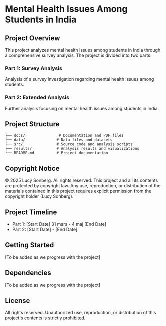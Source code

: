 # Mental Health Issues Among Students in India

## Project Overview
This project analyzes mental health issues among students in India through a comprehensive survey analysis. The project is divided into two parts:

### Part 1: Survey Analysis
Analysis of a survey investigation regarding mental health issues among students.

### Part 2: Extended Analysis
Further analysis focusing on mental health issues among students in India.

## Project Structure
```
├── docs/               # Documentation and PDF files
├── data/              # Data files and datasets
├── src/               # Source code and analysis scripts
├── results/           # Analysis results and visualizations
└── README.md          # Project documentation
```

## Copyright Notice
© 2025 Lucy Sonberg. All rights reserved.
This project and all its contents are protected by copyright law. Any use, reproduction, or distribution of the materials contained in this project requires explicit permission from the copyright holder (Lucy Sonberg).

## Project Timeline
- Part 1: [Start Date] 31 mars - 4 maj [End Date]
- Part 2: [Start Date] - [End Date]

## Getting Started
[To be added as we progress with the project]

## Dependencies
[To be added as we progress with the project]

## License
All rights reserved. Unauthorized use, reproduction, or distribution of this project's contents is strictly prohibited. 